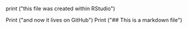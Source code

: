 print ("this file was created within RStudio")

Print ("and now it lives on GitHub")
Print ("## This is a markdown file")

